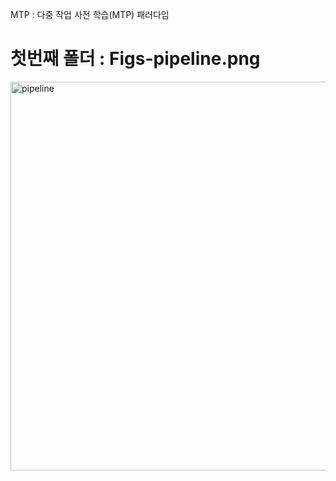  MTP : 다중 작업 사전 학습(MTP) 패러다임

# 첫번째 폴더 : Figs-pipeline.png

<img width="622" alt="pipeline" src="https://github.com/hnk1203/study/assets/82886506/4685eb3f-0912-44b1-bec9-e6d810236c77">
